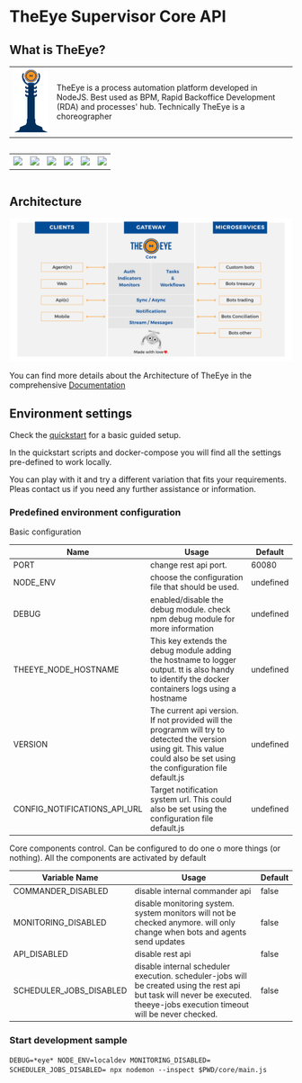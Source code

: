 # TheEye Supervisor Core API

## What is TheEye?

<table>
  <tr>
    <td> <img src="images/TheEye-Of-Sauron.png"></td>
    <td> TheEye is a process automation platform developed in NodeJS. Best used as BPM, Rapid Backoffice Development (RDA) and processes' hub.
Technically TheEye is a choreographer 
    </td>
  </tr> 
</table>
<div class="container-fluid" style="text-align: center; font-family: 'Open Sans', sans-serif; width: 100%; padding-right: 15px; padding-left: 15px; margin-right: auto; margin-left: auto;">
  <div class="row" style="display: flex; flex-wrap: wrap; margin-right: -15px; margin-left: -15px;">
    <div class="col-md-12" style="flex: 0 0 50%; max-width: 50%;">
      <table>
        <th><a href="https://bit.ly/3kyybPA"; target="_blank"><img src="https://news.theeye.io/wp-content/uploads/2021/11/TheEye_redes-sociales-linkedin.png" style="width: 45%; margin: 0 auto;"></a></th>
        <th><a href="https://bit.ly/3Di5FsU"; target="_blank"><img src="https://news.theeye.io/wp-content/uploads/2021/11/TheEye_redes-sociales-grupo-rpa-copy.png" style="width: 45%; margin: 0 auto;"></a></th>
        <th><a href="https://bit.ly/3kuVqtE"; target="_blank"><img src="https://news.theeye.io/wp-content/uploads/2021/11/TheEye_redes-sociales-twitter.png" style="width: 45%; margin: 0 auto;"></a></th>
        <th><a href="https://bit.ly/31PIRTb"; target="_blank"><img src="https://news.theeye.io/wp-content/uploads/2021/11/TheEye_blog-theeye-news.png" style="width: 45%; margin: 0 auto;"></a></th>
        <th><a href="https://bit.ly/31Q7WNT"; target="_blank"><img src="https://news.theeye.io/wp-content/uploads/2021/11/TheEye_redes-sociales-instagram.png" style="width: 45%; margin: 0 auto;"></a></th>
        <th><a href="https://bit.ly/2YDFs8O"; target="_blank"><img src="https://news.theeye.io/wp-content/uploads/2021/11/TheEye_redes-sociales-youtube.png" style="width: 45%; margin: 0 auto;"></a></th>
      </table>
    </div>
  </div>
</div>

## Architecture

![Image of TheEye-overview](images/TheEye-core-Architect.png)

You can find more details about the Architecture of TheEye in the comprehensive [Documentation](https://documentation.theeye.io/theeye-supervisor/#/)


## Environment settings


Check the [quickstart](https://documentation.theeye.io/#/?id=install-all-theeye-components-on-a-single-machine) for a basic guided setup.

In the quickstart scripts and docker-compose you will find all the settings pre-defined to work locally.

You can play with it and try a different variation that fits your requirements. Pleas contact us if you need any further assistance or information.


### Predefined environment configuration


Basic configuration


| Name | Usage | Default |
| ----- | ----- | ----- |
| PORT | change rest api port. | 60080 |
| NODE_ENV | choose the configuration file that should be used. | undefined |
| DEBUG | enabled/disable the debug module. check npm debug module for more information | undefined |
| THEEYE_NODE_HOSTNAME | This key extends the debug module adding the hostname to logger output. tt is also handy to identify the docker containers logs using a hostname | undefined |
| VERSION | The current api version. If not provided will the programm will try to detected the version using git. This value could also be set using the configuration file default.js | undefined |
| CONFIG_NOTIFICATIONS_API_URL | Target notification system url. This could also be set using the configuration file default.js | undefined |


Core components control. Can be configured to do one o more things (or nothing). All the components are activated by default


| Variable Name | Usage | Default |
| ----- | ----- | ----- |
| COMMANDER_DISABLED | disable internal commander api | false |
| MONITORING_DISABLED | disable monitoring system. system monitors will not be checked anymore. will only change when bots and agents send updates | false |
| API_DISABLED | disable rest api | false |
| SCHEDULER_JOBS_DISABLED | disable internal scheduler execution. scheduler-jobs will be created using the rest api but task will never be executed. theeye-jobs execution timeout will be never checked. | false |


### Start development sample

`DEBUG=*eye* NODE_ENV=localdev MONITORING_DISABLED= SCHEDULER_JOBS_DISABLED= npx nodemon --inspect $PWD/core/main.js`
